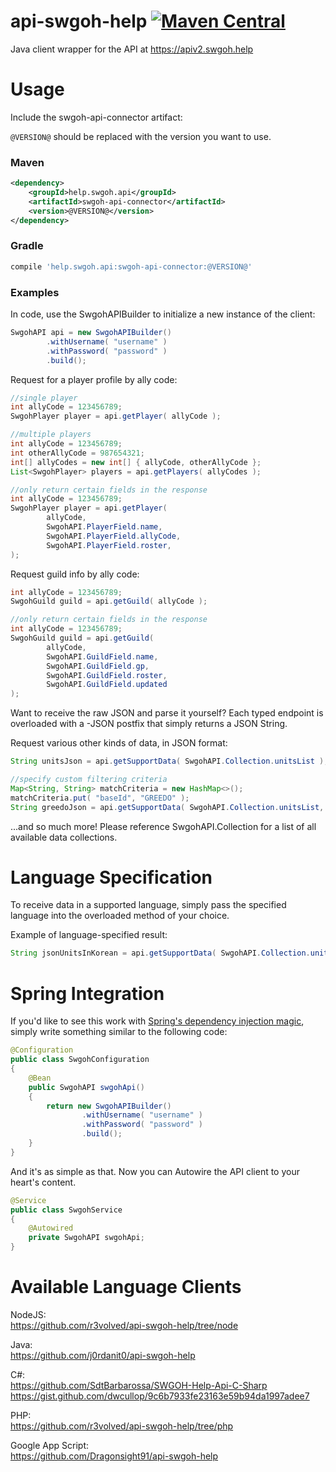 # api-swgoh-help [![Maven Central](https://img.shields.io/maven-central/v/help.swgoh.api/swgoh-api-connector.svg?style=flat-square)](https://mvnrepository.com/artifact/help.swgoh.api/swgoh-api-connector)
Java client wrapper for the API at https://apiv2.swgoh.help

# Usage
Include the swgoh-api-connector artifact:

`@VERSION@` should be replaced with the version you want to use.

### Maven
```xml
<dependency>
    <groupId>help.swgoh.api</groupId>
    <artifactId>swgoh-api-connector</artifactId>
    <version>@VERSION@</version>
</dependency>
```

### Gradle
```groovy
compile 'help.swgoh.api:swgoh-api-connector:@VERSION@'
```

### Examples
In code, use the SwgohAPIBuilder to initialize a new instance of the client:
```java
SwgohAPI api = new SwgohAPIBuilder()
        .withUsername( "username" )
        .withPassword( "password" )
        .build();
```

Request for a player profile by ally code:
```java
//single player
int allyCode = 123456789;
SwgohPlayer player = api.getPlayer( allyCode );
```
```java
//multiple players
int allyCode = 123456789;
int otherAllyCode = 987654321;
int[] allyCodes = new int[] { allyCode, otherAllyCode };
List<SwgohPlayer> players = api.getPlayers( allyCodes );
```
```java
//only return certain fields in the response
int allyCode = 123456789;
SwgohPlayer player = api.getPlayer( 
        allyCode,
        SwgohAPI.PlayerField.name,
        SwgohAPI.PlayerField.allyCode,
        SwgohAPI.PlayerField.roster,
);
```

Request guild info by ally code:
```java
int allyCode = 123456789;
SwgohGuild guild = api.getGuild( allyCode );
```
```java
//only return certain fields in the response
int allyCode = 123456789;
SwgohGuild guild = api.getGuild( 
        allyCode,
        SwgohAPI.GuildField.name,
        SwgohAPI.GuildField.gp,
        SwgohAPI.GuildField.roster,
        SwgohAPI.GuildField.updated
);
```

Want to receive the raw JSON and parse it yourself? Each typed endpoint is overloaded with a -JSON postfix that simply returns a JSON String.

Request various other kinds of data, in JSON format:
```java
String unitsJson = api.getSupportData( SwgohAPI.Collection.unitsList );
```
```java
//specify custom filtering criteria
Map<String, String> matchCriteria = new HashMap<>();
matchCriteria.put( "baseId", "GREEDO" );
String greedoJson = api.getSupportData( SwgohAPI.Collection.unitsList, matchCriteria );
```
...and so much more! Please reference SwgohAPI.Collection for a list of all available data collections.

# Language Specification
To receive data in a supported language, simply pass the specified language into the overloaded method of your choice.

Example of language-specified result:
```java
String jsonUnitsInKorean = api.getSupportData( SwgohAPI.Collection.unitsList, SwgohAPI.Language.Korean );
```

# Spring Integration
If you'd like to see this work with [Spring's dependency injection magic](https://docs.spring.io/spring/docs/current/spring-framework-reference/core.html#spring-core), simply write something similar to the following code:
```java
@Configuration
public class SwgohConfiguration
{
    @Bean
    public SwgohAPI swgohApi()
    {
        return new SwgohAPIBuilder()
                .withUsername( "username" )
                .withPassword( "password" )
                .build();
    }
}
```

And it's as simple as that. Now you can Autowire the API client to your heart's content.
```java
@Service
public class SwgohService
{
    @Autowired
    private SwgohAPI swgohApi;
}
```

# Available Language Clients
NodeJS:<br/>
https://github.com/r3volved/api-swgoh-help/tree/node

Java:<br/>
https://github.com/j0rdanit0/api-swgoh-help

C#:<br/>
https://github.com/SdtBarbarossa/SWGOH-Help-Api-C-Sharp
https://gist.github.com/dwcullop/9c6b7933fe23163e59b94da1997adee7

PHP:<br/>
https://github.com/r3volved/api-swgoh-help/tree/php

Google App Script:<br/>
https://github.com/Dragonsight91/api-swgoh-help
